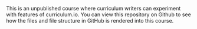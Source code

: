 This is an unpublished course where curriculum writers can experiment with features of curriculum.io. You can view this repository on Github to see how the files and file structure in GitHub is rendered into this course.